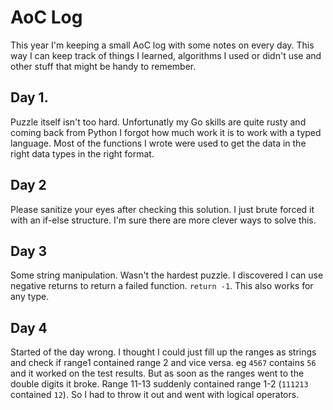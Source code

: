 # AoC Log

This year I'm keeping a small AoC log with some notes on every day. This way I can keep track of things I learned, algorithms I used or didn't use and other stuff that might be handy to remember.

## Day 1.
Puzzle itself isn't too hard. Unfortunatly my Go skills are quite rusty and coming back from Python I forgot how much work it is to work with a typed language. Most of the functions I wrote were used to get the data in the right data types in the right format.

## Day 2
Please sanitize your eyes after checking this solution. I just brute forced it with an if-else structure. I'm sure there are more clever ways to solve this. 

## Day 3
Some string manipulation. Wasn't the hardest puzzle. I discovered I can use negative returns to return a failed function. `return -1`. This also works for any type. 

## Day 4
Started of the day wrong. I thought I could just fill up the ranges as strings and check if range1 contained range 2 and vice versa. eg `4567` contains `56` and it worked on the test results. But as soon as the ranges went to the double digits it broke. Range 11-13 suddenly contained range 1-2 (`111213` contained `12`). So I had to throw it out and went with logical operators.  
